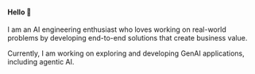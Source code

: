 #### Hello 👋

I am an AI engineering enthusiast who loves working on real-world problems by developing end-to-end solutions that create business value. 

Currently, I am working on exploring and developing GenAI applications, including agentic AI.
 <!--- 
; this includes courses: Robotics, Machine learaning, Computer vision, Embedded Systems, Control Systems and more.



 Most of my self-conducted projects done for the sake of learaning are published here. 
 
- 👯 I’m looking to collaborate on ...
- 🤔 I’m looking for help with ...
- 💬 Ask me about ...
- 📫 How to reach me: ...
- 😄 Pronouns: ...
- ⚡ Fun fact: ...

Add more about my projects
main projecs

--->


